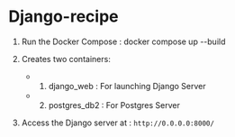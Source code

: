 # Django-recipe

1. Run the Docker Compose : docker compose up --build

2. Creates two containers:
    - 1. django_web : For launching Django Server
    - 2. postgres_db2 : For Postgres Server

3. Access the Django server at : `http://0.0.0.0:8000/`